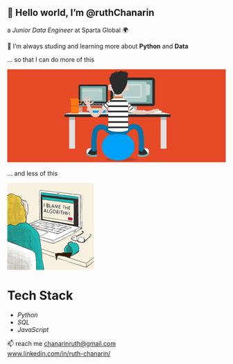 ## 👋 Hello world, I’m @ruthChanarin

 a *Junior Data Engineer* at Sparta Global 🌍

🌱 I’m always studing and learning more about **Python** and **Data**

... so that I can do more of this 

![happy coder gif](./images/data_engineering_happy.gif)

... and less of this 

![sad coder gif](./images/data_stress.gif)

# Tech Stack 

- *Python*
- *SQL*
- *JavaScript*


📫 reach me chanarinruth@gmail.com  
  www.linkedin.com/in/ruth-chanarin/

